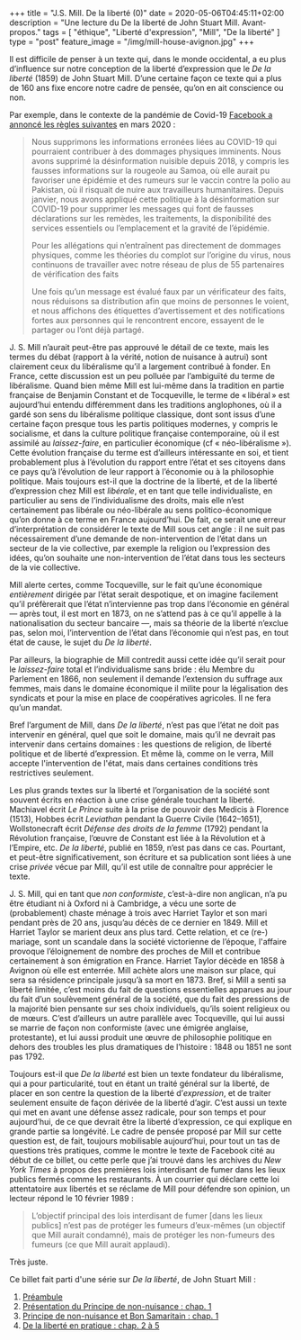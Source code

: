 +++
title = "J.S. Mill. De la liberté (0)"
date = 2020-05-06T04:45:11+02:00
description = "Une lecture du De la liberté de John Stuart Mill. Avant-propos."
tags = [ "éthique", "Liberté d'expression", "Mill", "De la liberté" ]
type = "post"
feature_image = "/img/mill-house-avignon.jpg"
+++

Il est difficile de penser à un texte qui, dans le monde occidental, a eu plus d’influence sur notre conception de la liberté d’expression que le _De la liberté_ (1859) de John Stuart Mill. D’une certaine façon ce texte qui a plus de 160 ans fixe encore notre cadre de pensée, qu’on en ait conscience ou non.

Par exemple, dans le contexte de la pandémie de Covid-19 [Facebook a annoncé les règles suivantes](https://about.fb.com/news/2020/03/combating-covid-19-misinformation/) en mars 2020 :

> Nous supprimons les informations erronées liées au COVID-19 qui pourraient contribuer à des dommages physiques imminents. Nous avons supprimé la désinformation nuisible depuis 2018, y compris les fausses informations sur la rougeole au Samoa, où elle aurait pu favoriser une épidémie et des rumeurs sur le vaccin contre la polio au Pakistan, où il risquait de nuire aux travailleurs humanitaires. Depuis janvier, nous avons appliqué cette politique à la désinformation sur COVID-19 pour supprimer les messages qui font de fausses déclarations sur les remèdes, les traitements, la disponibilité des services essentiels ou l’emplacement et la gravité de l’épidémie.
>
>Pour les allégations qui n’entraînent pas directement de dommages physiques, comme les théories du complot sur l’origine du virus, nous continuons de travailler avec notre réseau de plus de 55 partenaires de vérification des faits
>
>Une fois qu’un message est évalué faux par un vérificateur des faits, nous réduisons sa distribution afin que moins de personnes le voient, et nous affichons des étiquettes d’avertissement et des notifications fortes aux personnes qui le rencontrent encore, essayent de le partager ou l’ont déjà partagé.

J. S. Mill n’aurait peut-être pas approuvé le détail de ce texte, mais les termes du débat (rapport à la vérité, notion de nuisance à autrui) sont clairement ceux du libéralisme qu’il a largement contribué à fonder. En France, cette discussion est un peu polluée par l’ambiguïté du terme de libéralisme. Quand bien même Mill est lui-même dans la tradition en partie française de Benjamin Constant et de Tocqueville, le terme de « libéral » est aujourd’hui entendu différemment dans les traditions anglophones, où il a gardé son sens du libéralisme politique classique, dont sont issus d’une certaine façon presque tous les partis politiques modernes, y compris le socialisme, et dans la culture politique française contemporaine, où il est assimilé au _laissez-faire_, en particulier économique (cf « néo-libéralisme »). Cette évolution française du terme est d’ailleurs intéressante en soi, et tient probablement plus à l’évolution du rapport entre l’état et ses citoyens dans ce pays qu’à l’évolution de leur rapport à l’économie ou à la philosophie politique. Mais toujours est-il que la doctrine de la liberté, et de la liberté d’expression chez Mill est _libérale_, et en tant que telle individualiste, en particulier au sens de l’individualisme des droits, mais elle n’est certainement pas libérale ou néo-libérale au sens politico-économique qu’on donne à ce terme en France aujourd’hui. De fait, ce serait une erreur d’interprétation de considérer le texte de Mill sous cet angle : il ne suit pas nécessairement d’une demande de non-intervention de l’état dans un secteur de la vie collective, par exemple la religion ou l’expression des idées, qu’on souhaite une non-intervention de l’état dans tous les secteurs de la vie collective.

Mill alerte certes, comme Tocqueville, sur le fait qu’une économique _entièrement_ dirigée par l’état serait despotique, et on imagine facilement qu’il préfèrerait que l’état n’intervienne pas trop dans l’économie en général — après tout, il est mort en 1873, on ne s’attend pas à ce qu’il appelle à la nationalisation du secteur bancaire —, mais sa théorie de la liberté n’exclue pas, selon moi, l’intervention de l’état dans l’économie qui n’est pas, en tout état de cause, le sujet du _De la liberté_.

Par ailleurs, la biographie de Mill contredit aussi cette idée qu’il serait pour le _laissez-faire_ total et l’individualisme sans bride : élu Membre du Parlement en 1866, non seulement il demande l’extension du suffrage aux femmes, mais dans le domaine économique il milite pour la légalisation des syndicats et pour la mise en place de coopératives agricoles. Il ne fera qu’un mandat.

Bref l’argument de Mill, dans _De la liberté_, n’est pas que l’état ne doit pas intervenir en général, quel que soit le domaine, mais qu’il ne devrait pas intervenir dans certains domaines : les questions de religion, de liberté politique et de liberté d’expression. Et même là, comme on le verra, Mill accepte l'intervention de l'état, mais dans certaines conditions très restrictives seulement.

Les plus grands textes sur la liberté et l’organisation de la société sont souvent écrits en réaction à une crise générale touchant la liberté. Machiavel écrit _Le Prince_ suite à la prise de pouvoir des Medicis à Florence (1513), Hobbes écrit _Leviathan_ pendant la Guerre Civile (1642–1651), Wollstonecraft écrit _Défense des droits de la femme_ (1792) pendant la Révolution française, l’œuvre de Constant est liée à la Révolution et à l’Empire, etc. _De la liberté_, publié en 1859, n’est pas dans ce cas. Pourtant, et peut-être significativement, son écriture et sa publication sont liées à une crise _privée_ vécue par Mill, qu’il est utile de connaître pour apprécier le texte.

J. S. Mill, qui en tant que _non conformiste_, c’est-à-dire non anglican, n’a pu être étudiant ni à Oxford ni à Cambridge, a vécu une sorte de (probablement) chaste ménage à trois avec Harriet Taylor et son mari pendant près de 20 ans, jusqu’au décès de ce dernier en 1849. Mill et Harriet Taylor se marient deux ans plus tard. Cette relation, et ce (re-) mariage, sont un scandale dans la société victorienne de l’époque, l'affaire provoque l’éloignement de nombre des proches de Mill et contribue certainement à son émigration en France. Harriet Taylor décède en 1858 à Avignon où elle est enterrée. Mill achète alors une maison sur place, qui sera sa résidence principale jusqu’à sa mort en 1873. Bref, si Mill a senti sa liberté limitée, c’est moins du fait de questions essentielles apparues au jour du fait d’un soulèvement général de la société, que du fait des pressions de la majorité bien pensante sur ses choix individuels, qu’ils soient religieux ou de mœurs. C’est d’ailleurs un autre parallèle avec Tocqueville, qui lui aussi se marrie de façon non conformiste (avec une émigrée anglaise, protestante), et lui aussi produit une œuvre de philosophie politique en dehors des troubles les plus dramatiques de l’histoire : 1848 ou 1851 ne sont pas 1792.

Toujours est-il que _De la liberté_ est bien un texte fondateur du libéralisme, qui a pour particularité, tout en étant un traité général sur la liberté, de placer en son centre la question de la liberté d’_expression_, et de traiter seulement ensuite de façon dérivée de la liberté d’agir. C’est aussi un texte qui met en avant une défense assez radicale, pour son temps et pour aujourd’hui, de ce que devrait être la liberté d’expression, ce qui explique en grande partie sa longévité. Le cadre de pensée proposé par Mill sur cette question est, de fait, toujours mobilisable aujourd’hui, pour tout un tas de questions très pratiques, comme le montre le texte de Facebook cité au début de ce billet, ou cette perle que j’ai trouvé dans les archives du _New York Times_ à propos des premières lois interdisant de fumer dans les lieux publics fermés comme les restaurants. À un courrier qui déclare cette loi attentatoire aux libertés et se réclame de Mill pour défendre son opinion, un lecteur répond le 10 février 1989 :

> L’objectif principal des lois interdisant de fumer [dans les lieux publics] n’est pas de protéger les fumeurs d’eux-mêmes (un objectif que Mill aurait condamné), mais de protéger les non-fumeurs des fumeurs (ce que Mill aurait applaudi).

Très juste.

Ce billet fait parti d'une série sur _De la liberté_, de John Stuart Mill :

1. [Préambule](/blog/jsmill-liberte-0/)
1. [Présentation du Principe de non-nuisance : chap. 1](/blog/jsmill-liberte-1/)
1. [Principe de non-nuisance et Bon Samaritain : chap. 1](/blog/jsmill-liberte-2/)
1. [De la liberté en pratique : chap. 2 à 5](/blog/jsmill-liberte-3/)
